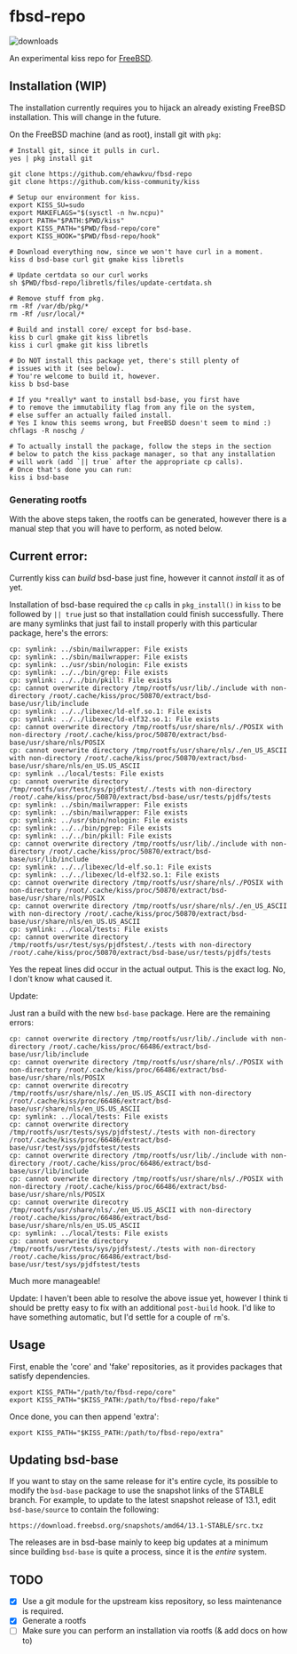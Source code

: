 # fbsd-repo

![downloads](https://img.shields.io/github/downloads/ehawkvu/fbsd-repo/total.svg)

An experimental kiss repo for [FreeBSD](https://freebsd.org).

## Installation (WIP)

The installation currently requires you to hijack an already existing
FreeBSD installation. This will change in the future.

On the FreeBSD machine (and as root), install git with `pkg`:

```shell
# Install git, since it pulls in curl.
yes | pkg install git

git clone https://github.com/ehawkvu/fbsd-repo
git clone https://github.com/kiss-community/kiss

# Setup our environment for kiss.
export KISS_SU=sudo
export MAKEFLAGS="$(sysctl -n hw.ncpu)"
export PATH="$PATH:$PWD/kiss"
export KISS_PATH="$PWD/fbsd-repo/core"
export KISS_HOOK="$PWD/fbsd-repo/hook"

# Download everything now, since we won't have curl in a moment.
kiss d bsd-base curl git gmake kiss libretls

# Update certdata so our curl works
sh $PWD/fbsd-repo/libretls/files/update-certdata.sh

# Remove stuff from pkg.
rm -Rf /var/db/pkg/*
rm -Rf /usr/local/*

# Build and install core/ except for bsd-base.
kiss b curl gmake git kiss libretls
kiss i curl gmake git kiss libretls

# Do NOT install this package yet, there's still plenty of
# issues with it (see below).
# You're welcome to build it, however.
kiss b bsd-base

# If you *really* want to install bsd-base, you first have
# to remove the immutability flag from any file on the system,
# else suffer an actually failed install.
# Yes I know this seems wrong, but FreeBSD doesn't seem to mind :)
chflags -R noschg /

# To actually install the package, follow the steps in the section
# below to patch the kiss package manager, so that any installation
# will work (add `|| true` after the appropriate cp calls).
# Once that's done you can run:
kiss i bsd-base
```

### Generating rootfs

With the above steps taken, the rootfs can be generated, however
there is a manual step that you will have to perform, as noted below.


## Current error:

Currently kiss can *build* bsd-base just fine, however it cannot *install* it as of yet.

Installation of bsd-base required the `cp` calls in `pkg_install()` in `kiss` to be followed by `|| true` just so that installation could finish successfully. There are many symlinks that just fail to install properly with this particular package, here's the errors:

```
cp: symlink: ../sbin/mailwrapper: File exists
cp: symlink: ../sbin/mailwrapper: File exists
cp: symlink: ../usr/sbin/nologin: File exists
cp: symlink: ../../bin/grep: File exists
cp: symlink: ../../bin/pkill: File exists
cp: cannot overwrite directory /tmp/rootfs/usr/lib/./include with non-directory /root/.cache/kiss/proc/50870/extract/bsd-base/usr/lib/include
cp: symlink: ../../libexec/ld-elf.so.1: File exists
cp: symlink: ../../libexec/ld-elf32.so.1: File exists
cp: cannot overwrite directory /tmp/rootfs/usr/share/nls/./POSIX with non-directory /root/.cache/kiss/proc/50870/extract/bsd-base/usr/share/nls/POSIX
cp: cannot overwrite directory /tmp/rootfs/usr/share/nls/./en_US_ASCII with non-directory /root/.cache/kiss/proc/50870/extract/bsd-base/usr/share/nls/en_US.US_ASCII
cp: symlink ../local/tests: File exists
cp: cannot overwrite directory /tmp/rootfs/usr/test/sys/pjdfstest/./tests with non-directory /root/.cahe/kiss/proc/50870/extract/bsd-base/usr/tests/pjdfs/tests
cp: symlink: ../sbin/mailwrapper: File exists
cp: symlink: ../sbin/mailwrapper: File exists
cp: symlink: ../usr/sbin/nologin: File exists
cp: symlink: ../../bin/pgrep: File exists
cp: symlink: ../../bin/pkill: File exists
cp: cannot overwrite directory /tmp/rootfs/usr/lib/./include with non-directory /root/.cache/kiss/proc/50870/extract/bsd-base/usr/lib/include
cp: symlink: ../../libexec/ld-elf.so.1: File exists
cp: symlink: ../../libexec/ld-elf32.so.1: File exists
cp: cannot overwrite directory /tmp/rootfs/usr/share/nls/./POSIX with non-directory /root/.cache/kiss/proc/50870/extract/bsd-base/usr/share/nls/POSIX
cp: cannot overwrite directory /tmp/rootfs/usr/share/nls/./en_US_ASCII with non-directory /root/.cache/kiss/proc/50870/extract/bsd-base/usr/share/nls/en_US.US_ASCII
cp: symlink: ../local/tests: File exists
cp: cannot overwrite directory /tmp/rootfs/usr/test/sys/pjdfstest/./tests with non-directory /root/.cahe/kiss/proc/50870/extract/bsd-base/usr/tests/pjdfs/tests
```

Yes the repeat lines did occur in the actual output. This is
the exact log. No, I don't know what caused it.

Update:

Just ran a build with the new `bsd-base` package. Here are the remaining errors:

```
cp: cannot overwrite directory /tmp/rootfs/usr/lib/./include with non-directory /root/.cache/kiss/proc/66486/extract/bsd-base/usr/lib/include
cp: cannot overwrite directory /tmp/rootfs/usr/share/nls/./POSIX with non-directory /root/.cache/kiss/proc/66486/extract/bsd-base/usr/share/nls/POSIX
cp: cannot overwrite direcotry /tmp/rootfs/usr/share/nls/./en_US.US_ASCII with non-directory /root/.cache/kiss/proc/66486/extract/bsd-base/usr/share/nls/en_US.US_ASCII
cp: symlink: ../local/tests: File exists
cp: cannot overwrite directory /tmp/rootfs/usr/tests/sys/pjdfstest/./tests with non-directory /root/.cache/kiss/proc/66486/extract/bsd-base/usr/test/sys/pjdfstest/tests
cp: cannot overwrite directory /tmp/rootfs/usr/lib/./include with non-directory /root/.cache/kiss/proc/66486/extract/bsd-base/usr/lib/include
cp: cannot overwrite directory /tmp/rootfs/usr/share/nls/./POSIX with non-directory /root/.cache/kiss/proc/66486/extract/bsd-base/usr/share/nls/POSIX
cp: cannot overwrite direcotry /tmp/rootfs/usr/share/nls/./en_US.US_ASCII with non-directory /root/.cache/kiss/proc/66486/extract/bsd-base/usr/share/nls/en_US.US_ASCII
cp: symlink: ../local/tests: File exists
cp: cannot overwrite directory /tmp/rootfs/usr/tests/sys/pjdfstest/./tests with non-directory /root/.cache/kiss/proc/66486/extract/bsd-base/usr/test/sys/pjdfstest/tests
```

Much more manageable!

Update:
I haven't been able to resolve the above issue yet, however I think ti should be pretty
easy to fix with an additional `post-build` hook. I'd like to have something automatic,
but I'd settle for a couple of `rm`'s.

## Usage

First, enable the 'core' and 'fake' repositories, as it provides packages that satisfy dependencies.

```
export KISS_PATH="/path/to/fbsd-repo/core"
export KISS_PATH="$KISS_PATH:/path/to/fbsd-repo/fake"
```

Once done, you can then append 'extra':

```
export KISS_PATH="$KISS_PATH:/path/to/fbsd-repo/extra"
```

## Updating bsd-base

If you want to stay on the same release for it's entire cycle, its possible
to modify the `bsd-base` package to use the snapshot links of the STABLE
branch. For example, to update to the latest snapshot release of 13.1, edit
`bsd-base/source` to contain the following:

```
https://download.freebsd.org/snapshots/amd64/13.1-STABLE/src.txz
```

The releases are in bsd-base mainly to keep big updates at a minimum since
building `bsd-base` is quite a process, since it is the *entire* system.

## TODO
* [x] Use a git module for the upstream kiss repository, so less maintenance is required.
* [x] Generate a rootfs
* [ ] Make sure you can perform an installation via rootfs (& add docs on how to)
